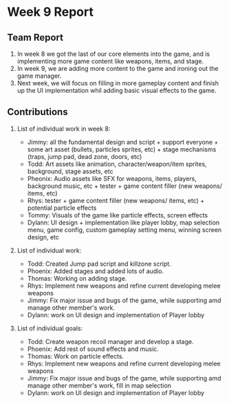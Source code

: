 # Week 9 Report

## Team Report

1. In week 8 we got the last of our core elements into the game, and is implementing more game content like weapons, items, and stage.
2. In week 9, we are adding more content to the game and ironing out the game manager.
3. Next week, we will focus on filling in more gameplay content and finish up the UI implementation whil adding basic visual effects to the game.

## Contributions

1. List of individual work in week 8:
   - Jimmy: all the fundamental design and script + support everyone + some art asset (bullets, particles sprites, etc) + stage mechanisms (traps, jump pad, dead zone, doors, etc)
   - Todd: Art assets like animation, character/weapon/item sprites, background, stage assets, etc
   - Pheonix: Audio assets like SFX for weapons, items, players, background music, etc + tester + game content filler (new weapons/ items, etc)
   - Rhys: tester + game content filler (new weapons/ items, etc) + potential particle effects
   - Tommy: Visuals of the game like particle effects, screen effects
   - Dylann: UI design + implementation like player lobby, map selection menu, game config, custom gameplay setting menu, winning screen design, etc

2. List of individual work:
   - Todd: Created Jump pad script and killzone script.
   - Phoenix: Added stages and added lots of audio.
   - Thomas: Working on adding stage.
   - Rhys: Implement new weapons and refine current developing melee weapons
   - Jimmy: Fix major issue and bugs of the game, while supporting amd manage other member's work. 
   - Dylann: work on UI design and implementation of Player lobby 

3. List of individual goals:
   - Todd: Create weapon recoil manager and develop a stage.
   - Phoenix: Add rest of sound effects and music.
   - Thomas: Work on particle effects.
   - Rhys: Implement new weapons and refine current developing melee weapons
   - Jimmy: Fix major issue and bugs of the game, while supporting amd manage other member's work, fill in map selection
   - Dylann: work on UI design and implementation of Player lobby
